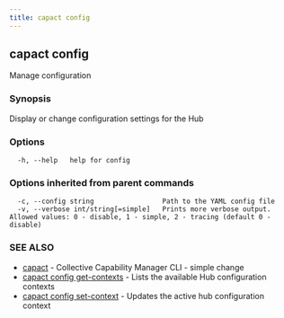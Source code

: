 ```yaml
---
title: capact config
---
```


## capact config

Manage configuration

### Synopsis

Display or change configuration settings for the Hub

### Options

```
  -h, --help   help for config
```

### Options inherited from parent commands

```
  -c, --config string                 Path to the YAML config file
  -v, --verbose int/string[=simple]   Prints more verbose output. Allowed values: 0 - disable, 1 - simple, 2 - tracing (default 0 - disable)
```

### SEE ALSO

* [capact](capact.md)	 - Collective Capability Manager CLI - simple change
* [capact config get-contexts](capact_config_get-contexts.md)	 - Lists the available Hub configuration contexts
* [capact config set-context](capact_config_set-context.md)	 - Updates the active hub configuration context

